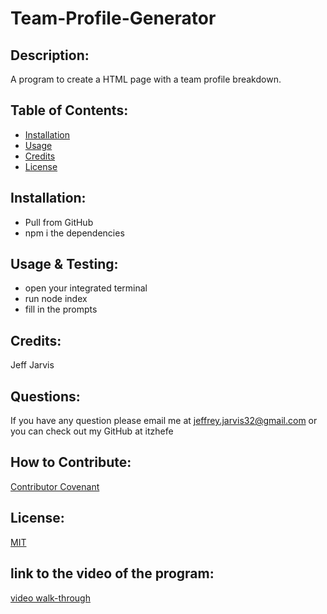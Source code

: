 # Team-Profile-Generator

## Description:
A program to create a HTML page with a team profile breakdown.

## Table of Contents:

- [Installation](#installation)
- [Usage](#usage)
- [Credits](#credits)
- [License](#license)

## Installation:
* Pull from GitHub 
* npm i the dependencies

## Usage & Testing:
* open your integrated terminal
* run node index 
* fill in the prompts



<!--- Don't forget to add your Screenshots! --->

## Credits:
Jeff Jarvis

## Questions:
If you have any question please email me at jeffrey.jarvis32@gmail.com or you can check out my GitHub at itzhefe

## How to Contribute:
<!--- Replace contributions to your own if you like --->
[Contributor Covenant](https://contributor-covenant.org/)

## License:
[MIT](https://choosealicense.com/licenses/mit/)

## link to the video of the program:
[video walk-through](https://drive.google.com/file/d/1pWvi-fzkkeL_ezuSX8dM75vSQ3GLCpZG/view)